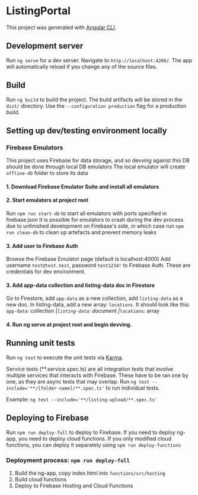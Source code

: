 # ListingPortal

This project was generated with [Angular CLI](https://github.com/angular/angular-cli).

## Development server

Run `ng serve` for a dev server. Navigate to `http://localhost:4200/`. The app will automatically reload if you change any of the source files.

## Build

Run `ng build` to build the project. The build artifacts will be stored in the `dist/` directory. Use the `--configuration production` flag for a production build.

## Setting up dev/testing environment locally

### Firebase Emulators
This project uses Firebase for data storage, and so devving against this DB should be done through local DB emulators
The local emulator will create `offline-db` folder to store its data

#### 1. Download Firebase Emulator Suite and install all emulators
#### 2. Start emulators at project root
Run `npm run start-db` to start all emulators with ports specified in firebase.json
It is possible for emulators to crash during the dev process due to unfinished development on Firebase's side, in which case run `npm run clean-db` to clean up artefacts and prevent memory leaks

#### 3. Add user to Firebase Auth
Browse the Firebase Emulator page (default is localhost:4000)
Add username `test@test.test`, password `test1234!` to Firebase Auth. These are credentials for dev environment.

#### 3. Add app-data collection and listing-data doc in Firestore
Go to Firestore, add `app-data` as a new collection, add `listing-data` as a new doc. In listing-data, add a new array: `locations`. It should look like this:
`app-data`: collection
|_`listing-data`: document
  |_`locations`: array

#### 4. Run ng serve at project root and begin devving.

## Running unit tests

Run `ng test` to execute the unit tests via [Karma](https://karma-runner.github.io).

Service tests (**.service.spec.ts) are all integration tests that involve multiple services that interacts with Firebase. These have to be ran one by one, as they are async tests that may overlap. Run `ng test --include='**/[folder-name]/**.spec.ts'` to run individual tests.

Example: `ng test --include='**/listing-upload/**.spec.ts'`

## Deploying to Firebase
Run `npm run deploy-full` to deploy to Firebase.
If you need to deploy ng-app, you need to deploy cloud functions.
If you only modified cloud functions, you can deploy it separately using `npm run deploy-functions`

### Deployment process: `npm run deploy-full`
1. Build the ng-app, copy index.html into `functions/src/hosting`
2. Build cloud functions
3. Deploy to Firebase Hosting and Cloud Functions

